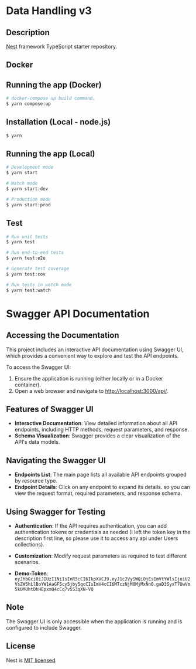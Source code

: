 # Data Handling v3

## Description

[Nest](https://github.com/nestjs/nest) framework TypeScript starter repository.

## Docker

## Running the app (Docker)

```bash
# docker-compose up build command.
$ yarn compose:up

```


## Installation (Local - node.js)

```bash
$ yarn
```

## Running the app (Local)

```bash
# Development mode
$ yarn start

# Watch mode
$ yarn start:dev

# Production mode
$ yarn start:prod
```

## Test

```bash
# Run unit tests
$ yarn test

# Run end-to-end tests
$ yarn test:e2e

# Generate test coverage
$ yarn test:cov

# Run tests in watch mode
$ yarn test:watch
```

# Swagger API Documentation

## Accessing the Documentation

This project includes an interactive API documentation using Swagger UI, which provides a convenient way to explore and test the API endpoints.

To access the Swagger UI:

1. Ensure the application is running (either locally or in a Docker container).
2. Open a web browser and navigate to [http://localhost:3000/api/](http://localhost:3000/api/).

## Features of Swagger UI

- **Interactive Documentation**: View detailed information about all API endpoints, including HTTP methods, request parameters, and response.
- **Schema Visualization**: Swagger provides a clear visualization of the API's data models.

## Navigating the Swagger UI

- **Endpoints List**: The main page lists all available API endpoints grouped by resource type.
- **Endpoint Details**: Click on any endpoint to expand its details. so you can view the request format, required parameters, and response schema.

## Using Swagger for Testing

- **Authentication**: If the API requires authentication, you can add authentication tokens or credentials as needed (I left the token key in the description first line, so please use it to access any api under Users collections).
- **Customization**: Modify request parameters as required to test different scenarios.

- **Demo-Token**: ```eyJhbGciOiJIUzI1NiIsInR5cCI6IkpXVCJ9.eyJ1c2VySWQiOjEsImVtYWlsIjoiU2VsZW5hLlBoYW1AaGF5cy5jby5qcCIsImV4cCI6MTczNjM0MjMxNn0.gaD3SyxT7UwVm5kUMUhtDhHEpxmQ4cCq7v5S3qXN-VQ```

## Note

The Swagger UI is only accessible when the application is running and is configured to include Swagger.

## License

Nest is [MIT licensed](LICENSE).
